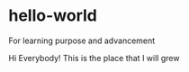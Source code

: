 # hello-world
For learning purpose and advancement

Hi Everybody!
This is the place that I will grew
